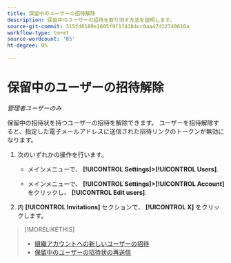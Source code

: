 ```yaml
---
title: 保留中のユーザーの招待解除
description: 保留中のユーザーの招待を取り消す方法を説明します。
source-git-commit: 315fd6189e1805f9f1f4184cc0aa47d12740616a
workflow-type: tm+mt
source-wordcount: '85'
ht-degree: 0%

---
```


# 保留中のユーザーの招待解除

*管理者ユーザーのみ*

保留中の招待状を持つユーザーの招待を解除できます。 ユーザーを招待解除すると、指定した電子メールアドレスに送信された招待リンクのトークンが無効になります。

1. 次のいずれかの操作を行います。

   * メインメニューで、 **[!UICONTROL Settings]>[!UICONTROL Users]**.

   * メインメニューで、 **[!UICONTROL Settings]>[!UICONTROL Account]**&#x200B;をクリックし、 **[!UICONTROL Edit users]**.

1. 内 **[!UICONTROL Invitations]** セクションで、 **[!UICONTROL X]** をクリックします。

>[!MORELIKETHIS]
>
>* [組織アカウントへの新しいユーザーの招待](user-invite.md)
>* [保留中のユーザーの招待状の再送信](user-resend-invite.md)


<!-- >* [Edit User Permissions or Delete a User](user-edit.md) -->
